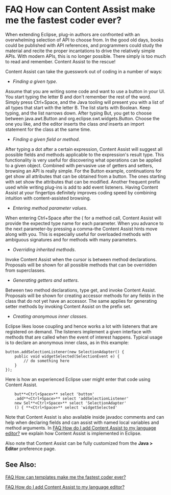 

FAQ How can Content Assist make me the fastest coder ever?
==========================================================

When extending Eclipse, plug-in authors are confronted with an overwhelming selection of API to choose from. In the good old days, books could be published with API references, and programmers could study the material and recite the proper incantations to drive the relatively simple APIs. With modern APIs, this is no longer possible. There simply is too much to read and remember. Content Assist to the rescue!

  

Content Assist can take the guesswork out of coding in a number of ways:

  

*   _Finding a given type_.

Assume that you are writing some code and want to use a button in your UI. You start typing the letter B and don't remember the rest of the word. Simply press Ctrl+Space, and the Java tooling will present you with a list of all types that start with the letter B. The list starts with Boolean. Keep typing, and the list narrows down. After typing But, you get to choose between java.awt.Button and org.eclipse.swt.widgets.Button. Choose the one you like, and the editor inserts the class _and_ inserts an import statement for the class at the same time.

  

  

*   _Finding a given field or method_.

After typing a dot after a certain expression, Content Assist will suggest all possible fields and methods applicable to the expression's result type. This functionality is very useful for discovering what operations can be applied to a given object. Combined with pervasive use of getters and setters, browsing an API is really simple. For the Button example, continuations for get show all attributes that can be obtained from a button. The ones starting with set show the attributes that can be modified. Another frequent prefix used while writing plug-ins is add to add event listeners. Having Content Assist at your fingertips definitely improves coding speed by combining intuition with content-assisted browsing.

  

*   _Entering method parameter values_.

When entering Ctrl+Space after the ( for a method call, Content Assist will provide the expected type name for each parameter. When you advance to the next parameter-by pressing a comma-the Content Assist hints move along with you. This is especially useful for overloaded methods with ambiguous signatures and for methods with many parameters.

  

*   _Overriding inherited methods_.

Invoke Content Assist when the cursor is between method declarations. Proposals will be shown for all possible methods that can be overridden from superclasses.

  

*   _Generating getters and setters_.

Between two method declarations, type get, and invoke Content Assist. Proposals will be shown for creating accessor methods for any fields in the class that do not yet have an accessor. The same applies for generating setter methods by invoking Content Assist on the prefix set.

  

*   _Creating anonymous inner classes_.

Eclipse likes loose coupling and hence works a lot with listeners that are registered on demand. The listeners implement a given interface with methods that are called when the event of interest happens. Typical usage is to declare an anonymous inner class, as in this example:

    button.addSelectionListener(new SelectionAdapter() {
        public void widgetSelected(SelectionEvent e) {
            // do something here
        }
    });

Here is how an experienced Eclipse user might enter that code using Content Assist.

        but**<Ctrl+Space>** select 'button'
        .add**<Ctrl+Space>** select 'addSelectionListener'
        new Sel**<Ctrl+Space>** select 'SelectionAdapter'
        () { **<Ctrl+Space>** select 'widgetSelected'

  

Note that Content Assist is also available inside javadoc comments and can help when declaring fields and can assist with named local variables and method arguments. In [FAQ How do I add Content Assist to my language editor?](./FAQ_How_do_I_add_Content_Assist_to_my_language_editor.md "FAQ How do I add Content Assist to my language editor?") we explain how Content Assist is implemented in Eclipse.

  

Also note that Content Assist can be fully customized from the **Java > Editor** preference page.

  

  

See Also:
---------

[FAQ How can templates make me the fastest coder ever?](./FAQ_How_can_templates_make_me_the_fastest_coder_ever.md "FAQ How can templates make me the fastest coder ever?")

[FAQ How do I add Content Assist to my language editor?](./FAQ_How_do_I_add_Content_Assist_to_my_language_editor.md "FAQ How do I add Content Assist to my language editor?")

